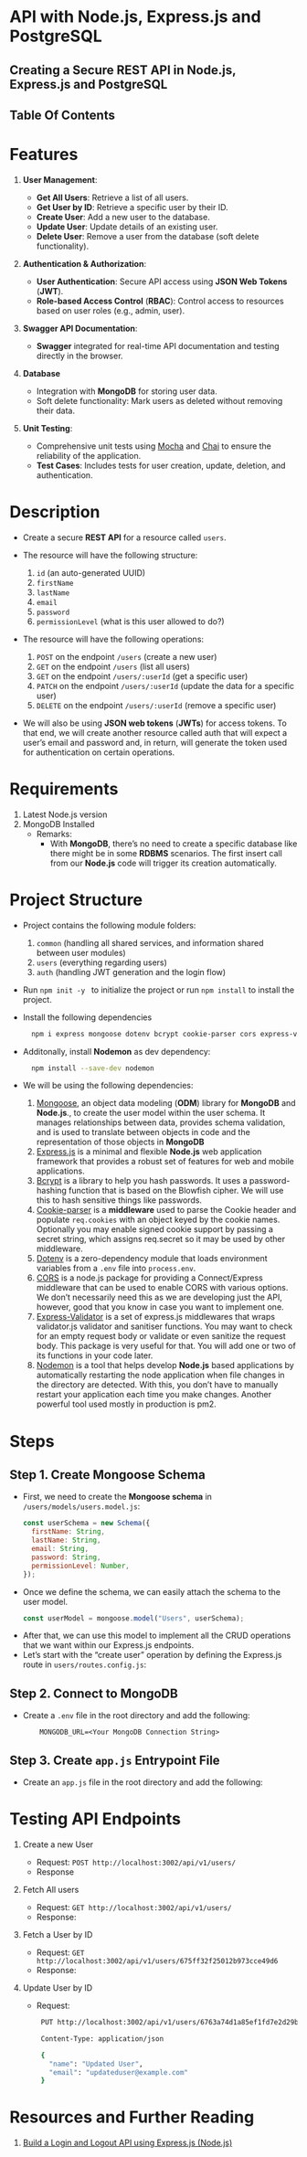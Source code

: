 # API with Node.js, Express.js and PostgreSQL

## Creating a Secure REST API in Node.js, Express.js and PostgreSQL

## Table Of Contents

# Features

1. **User Management**:

   - **Get All Users**: Retrieve a list of all users.
   - **Get User by ID**: Retrieve a specific user by their ID.
   - **Create User**: Add a new user to the database.
   - **Update User**: Update details of an existing user.
   - **Delete User**: Remove a user from the database (soft delete functionality).

2. **Authentication & Authorization**:

   - **User Authentication**: Secure API access using **JSON Web Tokens** (**JWT**).
   - **Role-based Access Control** (**RBAC**): Control access to resources based on user roles (e.g., admin, user).

3. **Swagger API Documentation**:

   - **Swagger** integrated for real-time API documentation and testing directly in the browser.

4. **Database**

   - Integration with **MongoDB** for storing user data.
   - Soft delete functionality: Mark users as deleted without removing their data.

5. **Unit Testing**:
   - Comprehensive unit tests using [Mocha]() and [Chai]() to ensure the reliability of the application.
   - **Test Cases**: Includes tests for user creation, update, deletion, and authentication.

# Description

- Create a secure **REST API** for a resource called `users`.
- The resource will have the following structure:

  1. `id` (an auto-generated UUID)
  2. `firstName`
  3. `lastName`
  4. `email`
  5. `password`
  6. `permissionLevel` (what is this user allowed to do?)

- The resource will have the following operations:

  1. `POST` on the endpoint `/users` (create a new user)
  2. `GET` on the endpoint `/users` (list all users)
  3. `GET` on the endpoint `/users/:userId` (get a specific user)
  4. `PATCH` on the endpoint `/users/:userId` (update the data for a specific user)
  5. `DELETE` on the endpoint `/users/:userId` (remove a specific user)

- We will also be using **JSON web tokens** (**JWTs**) for access tokens. To that end, we will create another resource called auth that will expect a user’s email and password and, in return, will generate the token used for authentication on certain operations.

# Requirements

1. Latest Node.js version
2. MongoDB Installed
   - Remarks:
     - With **MongoDB**, there’s no need to create a specific database like there might be in some **RDBMS** scenarios. The first insert call from our **Node.js** code will trigger its creation automatically.

# Project Structure

- Project contains the following module folders:

  1. `common` (handling all shared services, and information shared between user modules)
  2. `users` (everything regarding users)
  3. `auth` (handling JWT generation and the login flow)

- Run `npm init -y ` to initialize the project or run `npm install` to install the project.
- Install the following dependencies
  ```sh
    npm i express mongoose dotenv bcrypt cookie-parser cors express-validator jsonwebtoken
  ```
- Additonally, install **Nodemon** as dev dependency:
  ```sh
    npm install --save-dev nodemon
  ```
- We will be using the following dependencies:
  1. [Mongoose](https://mongoosejs.com/), an object data modeling (**ODM**) library for **MongoDB** and **Node.js**., to create the user model within the user schema. It manages relationships between data, provides schema validation, and is used to translate between objects in code and the representation of those objects in **MongoDB**
  2. [Express.js](https://expressjs.com) is a minimal and flexible **Node.js** web application framework that provides a robust set of features for web and mobile applications.
  3. [Bcrypt]() is a library to help you hash passwords. It uses a password-hashing function that is based on the Blowfish cipher. We will use this to hash sensitive things like passwords.
  4. [Cookie-parser]() is a **middleware** used to parse the Cookie header and populate `req.cookies` with an object keyed by the cookie names. Optionally you may enable signed cookie support by passing a secret string, which assigns req.secret so it may be used by other middleware.
  5. [Dotenv]() is a zero-dependency module that loads environment variables from a `.env` file into `process.env`.
  6. [CORS]() is a node.js package for providing a Connect/Express middleware that can be used to enable CORS with various options. We don’t necessarily need this as we are developing just the API, however, good that you know in case you want to implement one.
  7. [Express-Validator]() is a set of express.js middlewares that wraps validator.js validator and sanitiser functions. You may want to check for an empty request body or validate or even sanitize the request body. This package is very useful for that. You will add one or two of its functions in your code later.
  8. [Nodemon]() is a tool that helps develop **Node.js** based applications by automatically restarting the node application when file changes in the directory are detected. With this, you don’t have to manually restart your application each time you make changes. Another powerful tool used mostly in production is pm2.

# Steps

## Step 1. Create Mongoose Schema

- First, we need to create the **Mongoose schema** in `/users/models/users.model.js`:
  ```javascript
  const userSchema = new Schema({
    firstName: String,
    lastName: String,
    email: String,
    password: String,
    permissionLevel: Number,
  });
  ```
- Once we define the schema, we can easily attach the schema to the user model.
  ```javascript
  const userModel = mongoose.model("Users", userSchema);
  ```
- After that, we can use this model to implement all the CRUD operations that we want within our Express.js endpoints.
- Let’s start with the “create user” operation by defining the Express.js route in `users/routes.config.js`:

## Step 2. Connect to MongoDB

- Create a `.env` file in the root directory and add the following:
  ```env
      MONGODB_URL=<Your MongoDB Connection String>
  ```

## Step 3. Create `app.js` Entrypoint File

- Create an `app.js` file in the root directory and add the following:

# Testing API Endpoints

1. Create a new User

   - Request: `POST http://localhost:3002/api/v1/users/`
   - Response

2. Fetch All users

   - Request: `GET http://localhost:3002/api/v1/users/`
   - Response:

3. Fetch a User by ID

   - Request: `GET http://localhost:3002/api/v1/users/675ff32f25012b973cce49d6`
   - Response:

4. Update User by ID

   - Request:

     ```sh
      PUT http://localhost:3002/api/v1/users/6763a74d1a85ef1fd7e2d29b

      Content-Type: application/json

      {
        "name": "Updated User",
        "email": "updateduser@example.com"
      }
     ```

# Resources and Further Reading

1. [Build a Login and Logout API using Express.js (Node.js)](https://hackernoon.com/build-a-login-and-logout-api-using-expressjs-nodejs?ref=dailydev)
